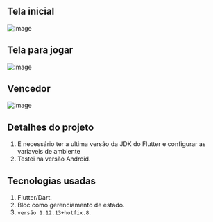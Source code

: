 ## Tela inicial
![image](https://user-images.githubusercontent.com/14118647/79818447-37874d80-835e-11ea-844b-a1e36234403e.png)

## Tela para jogar

![image](https://user-images.githubusercontent.com/14118647/79818497-5d145700-835e-11ea-9423-5287139f32e0.png)

## Vencedor

![image](https://user-images.githubusercontent.com/14118647/79818551-7c12e900-835e-11ea-8bba-8af7ff2724e0.png)


## Detalhes do projeto

1. E necessário ter a ultima versão da JDK do Flutter e configurar as variaveis de ambiente
2. Testei na versão Android.

## Tecnologias usadas

1. Flutter/Dart.
2. Bloc como gerenciamento de estado.
3. `versão 1.12.13+hotfix.8`.


